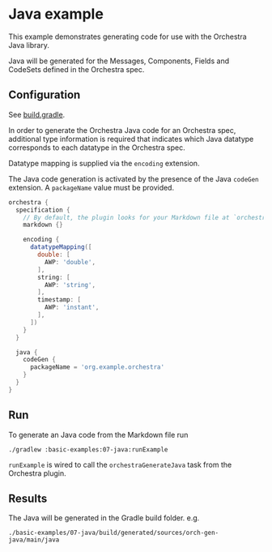 # Java example

This example demonstrates generating code for use with the Orchestra Java library.

Java will be generated for the Messages, Components, Fields and CodeSets defined in the Orchestra spec.

## Configuration

See [build.gradle](./build.gradle). 

In order to generate the Orchestra Java code for an Orchestra spec, additional type information is required that 
indicates which Java datatype corresponds to each datatype in the Orchestra spec.

Datatype mapping is supplied via the `encoding` extension. 

The Java code generation is activated by the presence of the Java `codeGen` extension. A `packageName` value must be provided.

```groovy
orchestra {
  specification {
    // By default, the plugin looks for your Markdown file at `orchestra/specification/<project-name>.md`
    markdown {}

    encoding {
      datatypeMapping([
        double: [
          AWP: 'double',
        ],
        string: [
          AWP: 'string',
        ],
        timestamp: [
          AWP: 'instant',
        ],
      ])
    }
  }

  java {
    codeGen {
      packageName = 'org.example.orchestra'
    }
  }
}
```

## Run

To generate an Java code from the Markdown file run

```
./gradlew :basic-examples:07-java:runExample
```
`runExample` is wired to call the `orchestraGenerateJava` task from the Orchestra plugin.

## Results 

The Java will be generated in the Gradle build folder. e.g.

```
./basic-examples/07-java/build/generated/sources/orch-gen-java/main/java
```
